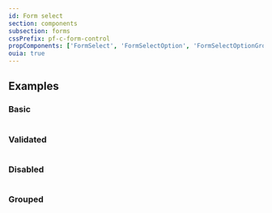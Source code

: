 ```yaml
---
id: Form select
section: components
subsection: forms
cssPrefix: pf-c-form-control
propComponents: ['FormSelect', 'FormSelectOption', 'FormSelectOptionGroup']
ouia: true
---
```


## Examples

### Basic

```ts file='./FormSelectBasic.tsx'

```

### Validated

```ts file='./FormSelectValidated.tsx'

```

### Disabled

```ts file='./FormSelectDisabled.tsx'

```

### Grouped

```ts file='./FormSelectGrouped.tsx'

```
